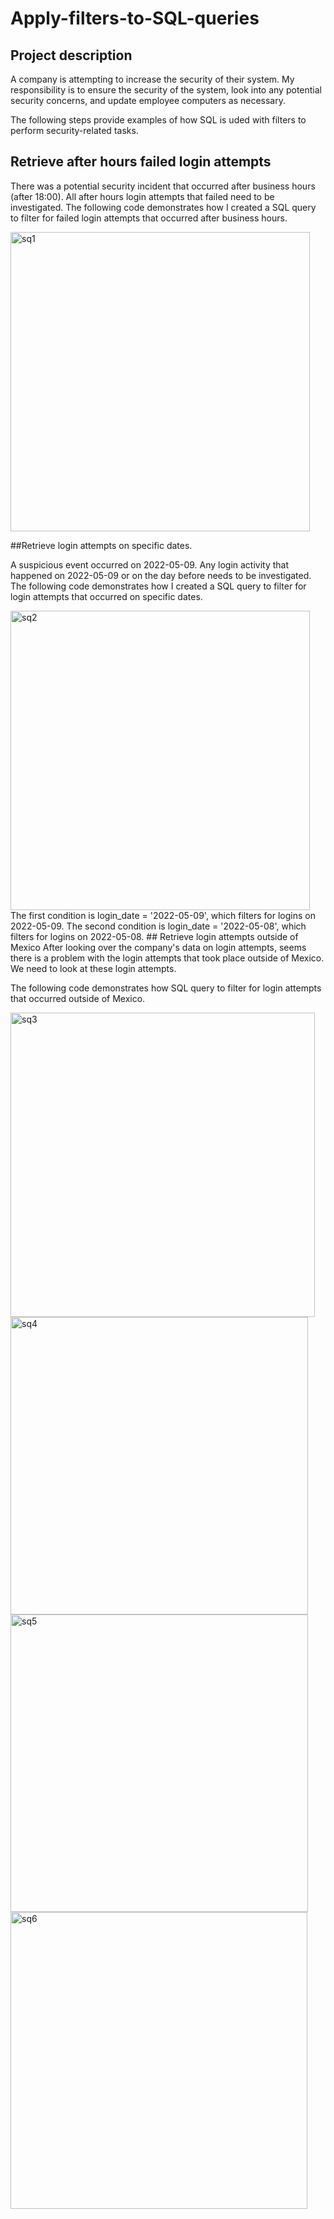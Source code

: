# Apply-filters-to-SQL-queries
## Project description
A company is attempting to increase the security of their system. My responsibility is to ensure the security of the system, look into any potential security concerns, and update employee computers as necessary. 

The following steps provide examples of how  SQL is uded with filters to perform security-related tasks.
## Retrieve after hours failed login attempts

There was a potential security incident that occurred after business hours (after 18:00). All after hours login attempts that failed need to be investigated.
The following code demonstrates how I created a SQL query to filter for failed login attempts that occurred after business hours.

<img width="479" alt="sq1" src="https://github.com/Melaku23/Apply-filters-to-SQL-queries/assets/24359349/ef455dc4-fe48-40f6-a3d9-2f5865546c06">

##Retrieve login attempts on specific dates.

A suspicious event occurred on 2022-05-09. Any login activity that happened on 2022-05-09 or on the day before needs to be investigated.
The following code demonstrates how I created a SQL query to filter for login attempts that occurred on specific dates.


<img width="479" alt="sq2" src="https://github.com/Melaku23/Apply-filters-to-SQL-queries/assets/24359349/c9c3df7a-ba03-424e-b91b-979f26eca79e">
The first condition is login_date = '2022-05-09', which filters for logins on 2022-05-09. The second condition is login_date = '2022-05-08', which filters for logins on 2022-05-08.
## Retrieve login attempts outside of Mexico
After looking over the company's data on login attempts, seems there is a problem with the login attempts that took place outside of Mexico. We need to look at these login attempts.

The following code demonstrates how SQL query to filter for login attempts that occurred outside of Mexico. 


<img width="487" alt="sq3" src="https://github.com/Melaku23/Apply-filters-to-SQL-queries/assets/24359349/46e4a7ef-c37a-49e2-8b06-7560ffa787f4">


<img width="476" alt="sq4" src="https://github.com/Melaku23/Apply-filters-to-SQL-queries/assets/24359349/bd506a84-b9f0-4b56-a084-298f2fdf5ae2">

<img width="476" alt="sq5" src="https://github.com/Melaku23/Apply-filters-to-SQL-queries/assets/24359349/40753c55-d2bd-4dcc-ae07-d8b693c2c5ad">


<img width="475" alt="sq6" src="https://github.com/Melaku23/Apply-filters-to-SQL-queries/assets/24359349/e6c35d14-1c79-4c09-a12a-7969c269b319">

